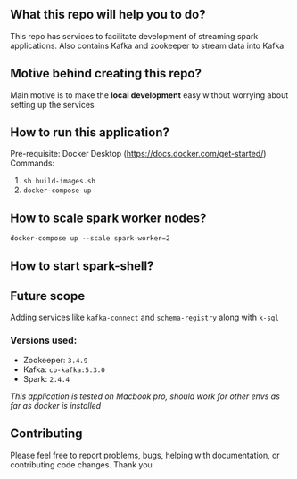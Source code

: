 ## What this repo will help you to do?
This repo has services to facilitate development of streaming spark applications. Also contains Kafka and zookeeper to stream data into Kafka
## Motive behind creating this repo?
Main motive is to make the **local development** easy without worrying about setting up the services
## How to run this application?
Pre-requisite: Docker Desktop (https://docs.docker.com/get-started/)
Commands: 
1. `sh build-images.sh`
2. `docker-compose up`

## How to scale spark worker nodes?
`docker-compose up --scale spark-worker=2`

## How to start spark-shell?


## Future scope
Adding services like `kafka-connect` and `schema-registry` along with `k-sql` 

### Versions used: 
- Zookeeper: `3.4.9`
- Kafka: `cp-kafka:5.3.0`
- Spark: `2.4.4`

*This application is tested on Macbook pro, should work for other envs as far as docker is installed*

## Contributing 
Please feel free to report problems, bugs, helping with documentation, or contributing code changes. Thank you 